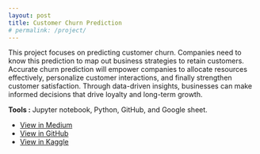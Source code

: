 ```yaml
---
layout: post
title: Customer Churn Prediction
# permalink: /project/
---
```


<p>
This project focuses on predicting customer churn. Companies need to know this prediction to map out business strategies to retain customers. Accurate churn prediction will empower companies to allocate resources effectively, personalize customer interactions, and finally strengthen customer satisfaction. Through data-driven insights, businesses can make informed decisions that drive loyalty and long-term growth.
</p>
<b>Tools : </b>Jupyter notebook, Python, GitHub, and Google sheet.
<ul class="actions">
    <li><a href="https://triowibowo21.medium.com/customer-churn-prediction-telecommunications-industry-79f5e297f6d7" target="_blank" class="button">View in Medium</a></li>
    <li><a href="https://github.com/triowibowo21/customer-churn-prediction/blob/master/customer-churn-prediction.ipynb" target="_blank" class="button">View in GitHub</a></li>
    <li><a href="https://www.kaggle.com/code/triowibowo28/customer-churn-prediction" target="_blank" class="button">View in Kaggle</a></li>
</ul>


<!-- <p><b>Tools</b> : Jupyter notebook, Python, Github, and Google sheet.</p> -->
<!-- [![github](https://img.shields.io/badge/github-000?style=for-the-badge&logo=github&logoColor=white)](https://github.com/triowibowo21/customer-churn-prediction/blob/master/customer-churn-prediction.ipynb) 
[![medium](https://img.shields.io/badge/medium-000?style=for-the-badge&logo=medium&logoColor=white)](https://triowibowo21.medium.com/customer-churn-prediction-telecommunications-industry-79f5e297f6d7)
[![linkedin](https://img.shields.io/badge/linkedin-0A66C2?style=for-the-badge&logo=linkedin&logoColor=white)](https://www.linkedin.com/posts/triowibowo_customer-churn-prediction-activity-7217887843602378753-dtl2?utm_source=share&utm_medium=member_desktop)
[![kaggle](https://img.shields.io/badge/kaggle-1DA1F2?style=for-the-badge&logo=kaggle&logoColor=white)](https://www.kaggle.com/code/triowibowo28/customer-churn-prediction) -->
